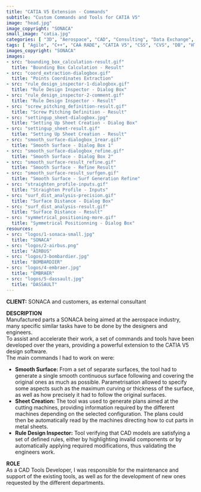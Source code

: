 ```yaml
---
title: "CATIA V5 Extension - Commands"
subtitle: "Custom Commands and Tools for CATIA V5"
image: "head.jpg"
image_copyright: "SONACA"
small_image: "catia.jpg"
categories: [ "3D", "Aerospace", "CAD", "Consulting", "Data Exchange", "Network", "Project Management", "Supply Chain", "Support", "Web" ]
tags: [ "Agile", "C++", "CAA RADE", "CATIA V5", "CSS", "CVS", "DB", "HTML", "Omnitracker", "SAP", "SQL", "Scripting", "UNIX", "VB", "VPM", "Visual Studio", "Windows", "XML" ]
images_copyright: "SONACA"
images:
- src: "bounding_box_calculation-result.gif"
  title: "Bounding Box Calculation - Result"
- src: "coord_extraction-dialogbox.gif"
  title: "Points Coordinates Extraction"
- src: "rule_design_inspector-1-dialogbox.gif"
  title: "Rule Design Inspector - Dialog Box"
- src: "rule_design_inspector-2-comment.gif"
  title: "Rule Design Inspector - Result"
- src: "screw_pitching_definition-result.gif"
  title: "Screw Pitching Definition - Result"
- src: "settingup_sheet-dialogbox.jpg"
  title: "Setting Up Sheet Creation - Dialog Box"
- src: "settingup_sheet-result.gif"
  title: "Setting Up Sheet Creation - Result"
- src: "smooth_surface-dialogbox_1rear.gif"
  title: "Smooth Surface - Dialog Box 1"
- src: "smooth_surface-dialogbox_refine.gif"
  title: "Smooth Surface - Dialog Box 2"
- src: "smooth_surface-result_refine.gif"
  title: "Smooth Surface - Refine Result"
- src: "smooth_surface-result_surfgen.gif"
  title: "Smooth Surface - Surf Generation Refine"
- src: "straighten_profile-inputs.gif"
  title: "Straighten Profile - Inputs"
- src: "surf_dist_analysis-precision.gif"
  title: "Surface Distance - Dialog Box"
- src: "surf_dist_analysis-result.gif"
  title: "Surface Distance - Result"
- src: "symmetrical_positioning-more.gif"
  title: "Symmetrical Positionning - Dialog Box"
resources:
- src: "logos/1-sonaca-small.jpg"
  title: "SONACA"
- src: "logos/2-airbus.png"
  title: "AIRBUS"
- src: "logos/3-bombardier.jpg"
  title: "BOMBARDIER"
- src: "logos/4-embraer.jpg"
  title: "EMBRAER"
- src: "logos/5-dassault.jpg"
  title: "DASSAULT"
---
```


<b>CLIENT:</b> SONACA and customers, as external consultant<br>

<b>DESCRIPTION</b><br>
Manufactured parts a SONACA being aimed at the aerospace industry, many specific similar tasks have to be done by the designers and engineers.<br>
To assist and accelerate their work, a set of commands and tools have been developed over the years, providing a powerful extension to the CATIA V5 design software.<br>
The main commands I had to work on were:<br>
- <b>Smooth Surface:</b> From a set of separate surfaces, the tool had to generate a single smooth continuous surface following and covering the original ones as much as possible. Parametrisation allowed to specify some aspects such as the maximum curving or thickness of the surface, as well as how precisely it had to follow the original surfaces.<br>
- <b>Sheet Creation:</b> The tool was used to generate plans aimed at the cutting machines, providing information required by the different machines depending on the selected configuration. The plans could then be automatically read by the machines directing how to cut parts in metal sheets.<br>
- <b>Rule Design Inspector:</b> Tool verifying that CAD models are satisfying a set of defined rules, either by highlighting invalid components or by automatically applying required modifications, thus validating the engineers work.<br>

<b>ROLE</b><br>
As a CAD Tools Developer, I was responsible for the maintenance and support of the existing tools, as well as for the development of new ones requested by the different departments.<br>
